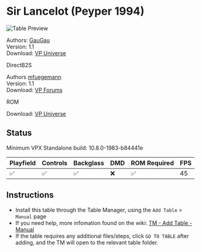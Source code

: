 # Sir Lancelot (Peyper 1994)

![Table Preview](../../images/vpx-sirlancelot.png)

Authors: [GauGau](https://vpuniverse.com/profile/43510-gaugau/)  
Version: 1.1  
Download: [VP Universe](https://vpuniverse.com/files/file/15042-sir-lancelot-peyper-1994-11/)

DirectB2S

Authors [mfuegemann](https://www.vpforums.org/index.php?showuser=5944)  
Version: 1.1  
Download: [VP Forums](https://www.vpforums.org/index.php?app=downloads&showfile=11828)

ROM

Download: [VP Universe](https://vpuniverse.com/files/file/4161-sir-lancelot/)

## Status 

Minimum VPX Standalone build: 10.8.0-1983-b84441e

| Playfield | Controls | Backglass | DMD | ROM Required | FPS | 
|-----------|----------|-----------|-----|--------------|-----|
| :white_check_mark: | :white_check_mark: | :white_check_mark: | :x: | :white_check_mark: | 45 |

## Instructions

- Install this table through the Table Manager, using the `Add Table` > `Manual` page
- If you need help, more infomation found on the wiki: [TM - Add Table - Manual](https://github.com/LegendsUnchained/vpx-standalone-alp4k/wiki/%5B04%5D-%F0%9F%A7%A1-TM-%E2%80%90-Other-Features#add-table---manual)
- If the table requires any additional files/steps, click `GO TO TABLE` after adding, and the TM will open to the relevant table folder.

